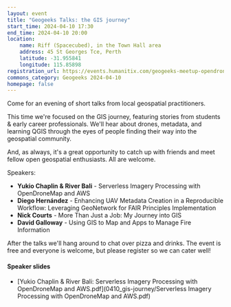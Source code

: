 ```yaml
---
layout: event
title: "Geogeeks Talks: the GIS journey"
start_time: 2024-04-10 17:30
end_time: 2024-04-10 20:00
location:
    name: Riff (Spacecubed), in the Town Hall area
    address: 45 St Georges Tce, Perth
    latitude: -31.955841
    longitude: 115.85898
registration_url: https://events.humanitix.com/geogeeks-meetup-opendronemap-qgis-impressions-uav-metadata
commons_category: Geogeeks 2024-04-10
homepage: false
---
```


Come for an evening of short talks from local geospatial practitioners.

This time we're focused on the GIS journey, featuring stories from students & early career professionals. We'll hear about drones, metadata, and learning QGIS through the eyes of people finding their way into the geospatial community.

And, as always, it's a great opportunity to catch up with friends and meet fellow open geospatial enthusiasts. All are welcome.

Speakers:

- **Yukio Chaplin & River Bali** - Serverless Imagery Processing with OpenDroneMap and AWS
- **Diego Hernández** - Enhancing UAV Metadata Creation in a Reproducible Workflow: Leveraging GeoNetwork for FAIR Principles Implementation
- **Nick Courts** - More Than Just a Job: My Journey into GIS
- **David Galloway** - Using GIS to Map and Apps to Manage Fire Information

After the talks we'll hang around to chat over pizza and drinks. The event is free and everyone is welcome, but please register so we can cater well!

#### Speaker slides

* [Yukio Chaplin & River Bali: Serverless Imagery Processing with OpenDroneMap and AWS.pdf](0410_gis-journey/Serverless Imagery Processing with OpenDroneMap and AWS.pdf)
